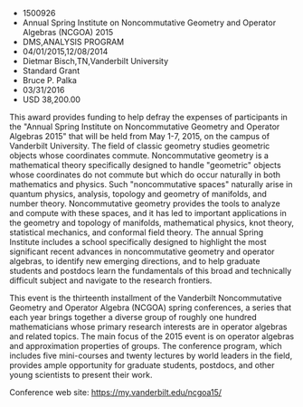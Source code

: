 
* 1500926
* Annual Spring Institute on Noncommutative Geometry and Operator Algebras (NCGOA) 2015
* DMS,ANALYSIS PROGRAM
* 04/01/2015,12/08/2014
* Dietmar Bisch,TN,Vanderbilt University
* Standard Grant
* Bruce P. Palka
* 03/31/2016
* USD 38,200.00

This award provides funding to help defray the expenses of participants in the
"Annual Spring Institute on Noncommutative Geometry and Operator Algebras 2015"
that will be held from May 1-7, 2015, on the campus of Vanderbilt University.
The field of classic geometry studies geometric objects whose coordinates
commute. Noncommutative geometry is a mathematical theory specifically designed
to handle "geometric" objects whose coordinates do not commute but which do
occur naturally in both mathematics and physics. Such "noncommutative spaces"
naturally arise in quantum physics, analysis, topology and geometry of
manifolds, and number theory. Noncommutative geometry provides the tools to
analyze and compute with these spaces, and it has led to important applications
in the geometry and topology of manifolds, mathematical physics, knot theory,
statistical mechanics, and conformal field theory. The annual Spring Institute
includes a school specifically designed to highlight the most significant recent
advances in noncommutative geometry and operator algebras, to identify new
emerging directions, and to help graduate students and postdocs learn the
fundamentals of this broad and technically difficult subject and navigate to the
research frontiers.

This event is the thirteenth installment of the Vanderbilt Noncommutative
Geometry and Operator Algebra (NCGOA) spring conferences, a series that each
year brings together a diverse group of roughly one hundred mathematicians whose
primary research interests are in operator algebras and related topics. The main
focus of the 2015 event is on operator algebras and approximation properties of
groups. The conference program, which includes five mini-courses and twenty
lectures by world leaders in the field, provides ample opportunity for graduate
students, postdocs, and other young scientists to present their work.

Conference web site: https://my.vanderbilt.edu/ncgoa15/
